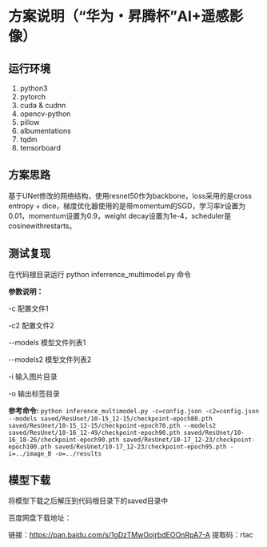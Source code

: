 # 方案说明（“华为・昇腾杯”AI+遥感影像）

## 运行环境
1. python3
2. pytorch
3. cuda & cudnn
4. opencv-python
4. pillow
5. albumentations
6. tqdm
7. tensorboard

## 方案思路

基于UNet修改的网络结构，使用resnet50作为backbone，loss采用的是cross entropy + dice，梯度优化器使用的是带momentum的SGD，学习率lr设置为0.01，momentum设置为0.9，weight decay设置为1e-4，scheduler是cosinewithrestarts。

## 测试复现
在代码根目录运行 python inferrence_multimodel.py 命令

**参数说明：**

-c 配置文件1

-c2 配置文件2

--models 模型文件列表1

--models2 模型文件列表2

-i 输入图片目录

-o 输出标签目录

**参考命令:**
`python inference_multimodel.py -c=config.json -c2=config.json --models saved/ResUnet/10-15_12-15/checkpoint-epoch80.pth saved/ResUnet/10-15_12-15/checkpoint-epoch70.pth --models2 saved/ResUnet/10-16_12-49/checkpoint-epoch90.pth saved/ResUnet/10-16_18-26/checkpoint-epoch90.pth saved/ResUnet/10-17_12-23/checkpoint-epoch100.pth saved/ResUnet/10-17_12-23/checkpoint-epoch95.pth -i=../image_B -o=../results`

## 模型下载

将模型下载之后解压到代码根目录下的saved目录中

百度网盘下载地址：

链接：https://pan.baidu.com/s/1gDzTMwOojrbdEOOnRpA7-A 
提取码：rtac 